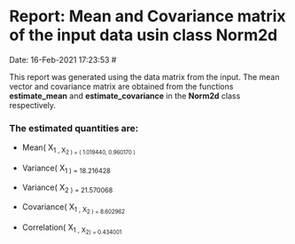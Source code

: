 # Report: Mean and Covariance matrix of the input data usin class Norm2d 

Date:                                                       16-Feb-2021 17:23:53  #

This report was generated using the data matrix from the input. The mean vector and covariance matrix are obtained from the functions **estimate_mean** and **estimate_covariance** in the **Norm2d** class respectively.
### The estimated quantities are:
- Mean( X<sub>1 , X<sub>2 ) = ( 1.019440, 0.960170 )
- Variance( X<sub>1 ) = 18.216428 

- Variance( X<sub>2 ) = 21.570068 

- Covariance( X<sub>1 , X<sub>2 ) = 8.602962 

- Correlation( X<sub>1 , X<sub>2) = 0.434001 
